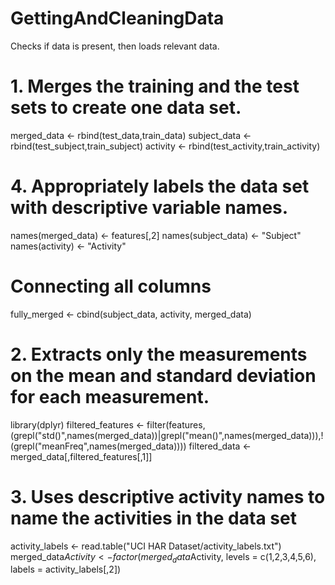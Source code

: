# GettingAndCleaningData

Checks if data is present, then loads relevant data.

# 1. Merges the training and the test sets to create one data set.

merged_data <- rbind(test_data,train_data)
subject_data <- rbind(test_subject,train_subject)
activity <- rbind(test_activity,train_activity)
  # 4. Appropriately labels the data set with descriptive variable names.
  names(merged_data) <- features[,2]
  names(subject_data) <- "Subject"
  names(activity) <- "Activity"
# Connecting all columns
fully_merged <- cbind(subject_data, activity, merged_data)

# 2. Extracts only the measurements on the mean and standard deviation for each measurement.

library(dplyr)
filtered_features <- filter(features,(grepl("std()",names(merged_data))|grepl("mean()",names(merged_data))),!(grepl("meanFreq",names(merged_data))))
filtered_data <- merged_data[,filtered_features[,1]]

# 3. Uses descriptive activity names to name the activities in the data set
activity_labels <- read.table("UCI HAR Dataset/activity_labels.txt")
merged_data$Activity <- factor(merged_data$Activity,
                    levels = c(1,2,3,4,5,6),
                    labels = activity_labels[,2]) 
